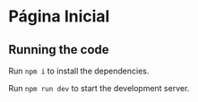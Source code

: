 
  # Página Inicial 
  ## Running the code

  Run `npm i` to install the dependencies.

  Run `npm run dev` to start the development server.
  
